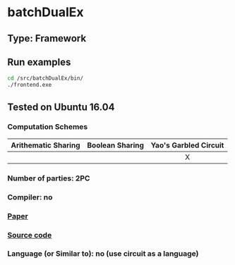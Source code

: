 # batchDualEx

## Type: Framework

## Run examples

```sh
cd /src/batchDualEx/bin/
./frontend.exe
```

## Tested on Ubuntu 16.04

### Computation Schemes

| Arithematic Sharing | Boolean Sharing |  Yao's Garbled Circuit |
| :-----------------: | :-------------: | :--------------------: |
|                     |                 |           X            |

### Number of parties: 2PC

### Compiler: no

### [Paper](https://eprint.iacr.org/2016/632.pdf)

### [Source code](https://github.com/osu-crypto/batchDualEx)

### Language (or Similar to): no (use circuit as a language)